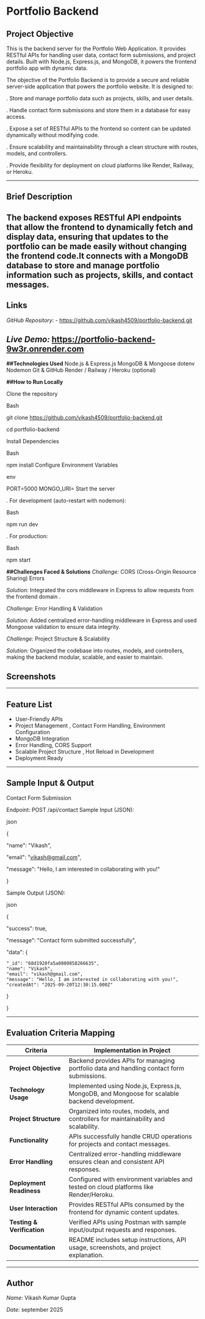 # Portfolio Backend

## Project Objective
This is the backend server for the Portfolio Web Application.
It provides RESTful APIs for handling user data, contact form submissions, and project details. Built with Node.js, Express.js, and MongoDB, it powers the frontend portfolio app with dynamic data.

The objective of the Portfolio Backend is to provide a secure and reliable server-side application that powers the portfolio website. It is designed to:

 . Store and manage portfolio data such as projects, skills, and user details.

 . Handle contact form submissions and store them in a database for easy access.

 . Expose a set of RESTful APIs to the frontend so content can be updated dynamically without modifying code.

 . Ensure scalability and maintainability through a clean structure with routes, models, and controllers.

 . Provide flexibility for deployment on cloud platforms like Render, Railway, or Heroku.
 
 ---

 ## Brief Description
 The backend exposes RESTful API endpoints that allow the frontend to dynamically fetch and display data, ensuring that updates to the portfolio can be made easily without changing the frontend code.It connects with a MongoDB database to store and manage portfolio information such as projects, skills, and contact messages.
 ---

 ## Links
 *GitHub Repository:* - https://github.com/vikash4509/portfolio-backend.git
 
 *Live Demo:*  https://portfolio-backend-9w3r.onrender.com
 ---

 
**##Technologies Used**
Node.js & Express.js 
MongoDB & Mongoose
dotenv 
Nodemon 
Git & GitHub 
Render / Railway / Heroku (optional) 

**##How to Run Locally**

Clone the repository

Bash

git clone  https://github.com/vikash4509/portfolio-backend.git

cd portfolio-backend

Install Dependencies

Bash

npm install
Configure Environment Variables

env

PORT=5000
MONGO_URI=
Start the server

. For development (auto-restart with nodemon):

Bash

npm run dev

. For production:

Bash

npm start



**##Challenges Faced & Solutions**
*Challenge:* CORS (Cross-Origin Resource Sharing) Errors

*Solution:* Integrated the cors middleware in Express to allow requests from the frontend domain .

*Challenge:* Error Handling & Validation

*Solution:* Added centralized error-handling middleware in Express and used Mongoose validation to ensure data integrity.

*Challenge:* Project Structure & Scalability

*Solution:* Organized the codebase into routes, models, and controllers, making the backend modular, scalable, and easier to maintain.


## Screenshots

---

## Feature List
- User-Friendly APIs
- Project Management , Contact Form Handling, Environment Configuration 
- MongoDB Integration 
- Error Handling, CORS Support
- Scalable Project Structure , Hot Reload in Development 
- Deployment Ready

---

## Sample Input & Output 
Contact Form Submission

Endpoint: POST /api/contact
Sample Input (JSON):

json

{

  "name": "Vikash",
  
  "email": "vikash@gmail.com",
  
  "message": "Hello, I am interested in collaborating with you!"

}

Sample Output (JSON): 

json

{

  "success": true,
  
  "message": "Contact form submitted successfully",
  
  "data": {
  
    "_id": "68d1920fa5a0800858266635",
    "name": "Vikash",
    "email": "vikash@gmail.com",
    "message": "Hello, I am interested in collaborating with you!",
    "createdAt": "2025-09-20T12:30:15.000Z"
    
  }
  
}

---

## Evaluation Criteria Mapping

| **Criteria**               | **Implementation in Project**                                                                  |
| -------------------------- | ---------------------------------------------------------------------------------------------- |
| **Project Objective**      | Backend provides APIs for managing portfolio data and handling contact form submissions.       |
| **Technology Usage**       | Implemented using Node.js, Express.js, MongoDB, and Mongoose for scalable backend development. |
| **Project Structure**      | Organized into routes, models, and controllers for maintainability and scalability.            |
| **Functionality**          | APIs successfully handle CRUD operations for projects and contact messages.                    |
| **Error Handling**         | Centralized error-handling middleware ensures clean and consistent API responses.              |
| **Deployment Readiness**   | Configured with environment variables and tested on cloud platforms like Render/Heroku.        |
| **User Interaction**       | Provides RESTful APIs consumed by the frontend for dynamic content updates.                    |
| **Testing & Verification** | Verified APIs using Postman with sample input/output requests and responses.                   |
| **Documentation**          | README includes setup instructions, API usage, screenshots, and project explanation.           |

---


## Author

*Name:*   Vikash Kumar Gupta

*Date:*  september 2025



